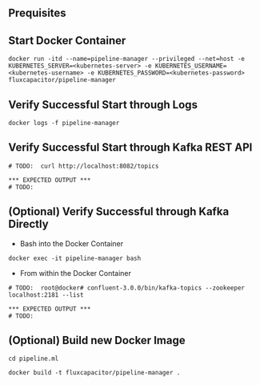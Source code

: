 ## Prequisites

## Start Docker Container
```
docker run -itd --name=pipeline-manager --privileged --net=host -e KUBERNETES_SERVER=<kubernetes-server> -e KUBERNETES_USERNAME=<kubernetes-username> -e KUBERNETES_PASSWORD=<kubernetes-password> fluxcapacitor/pipeline-manager
```

## Verify Successful Start through Logs
```
docker logs -f pipeline-manager
```
## Verify Successful Start through Kafka REST API
```
# TODO:  curl http://localhost:8082/topics

*** EXPECTED OUTPUT ***
# TODO:  
```
## (Optional) Verify Successful through Kafka Directly
* Bash into the Docker Container 
```
docker exec -it pipeline-manager bash
```
* From within the Docker Container
```
# TODO:  root@docker# confluent-3.0.0/bin/kafka-topics --zookeeper localhost:2181 --list

*** EXPECTED OUTPUT ***
# TODO:  
```

## (Optional) Build new Docker Image
```
cd pipeline.ml

docker build -t fluxcapacitor/pipeline-manager .
```
